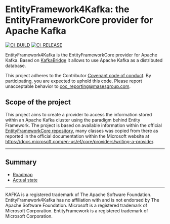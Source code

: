 # EntityFramework4Kafka: the EntityFrameworkCore provider for Apache Kafka

[![CI_BUILD](https://github.com/masesgroup/EntityFramework4Kafka/actions/workflows/build.yaml/badge.svg)](https://github.com/masesgroup/EntityFramework4Kafka/actions/workflows/build.yaml) [![CI_RELEASE](https://github.com/masesgroup/EntityFramework4Kafka/actions/workflows/release.yaml/badge.svg)](https://github.com/masesgroup/EntityFramework4Kafka/actions/workflows/release.yaml) 

EntityFramework4Kafka is the EntityFrameworkCore provider for Apache Kafka.
Based on [KafkaBridge](https://github.com/masesgroup/KafkaBridge) it allows to use Apache Kafka as a distributed database.

This project adheres to the Contributor [Covenant code of conduct](CODE_OF_CONDUCT.md). By participating, you are expected to uphold this code. Please report unacceptable behavior to coc_reporting@masesgroup.com.

## Scope of the project

This project aims to create a provider to access the information stored within an Apache Kafka cluster using the paradigm behind Entity Framework.
The project is based on available information within the official [EntityFrameworkCore repository](https://github.com/dotnet/efcore), many classes was copied from there as reported in the official documentation within the Microsoft website at https://docs.microsoft.com/en-us/ef/core/providers/writing-a-provider.

---
## Summary

* [Roadmap](src/net/Documentation/articles/roadmap.md)
* [Actual state](src/net/Documentation/articles/actualstate.md)

---

KAFKA is a registered trademark of The Apache Software Foundation. EntityFramework4Kafka has no affiliation with and is not endorsed by The Apache Software Foundation.
Microsoft is a registered trademark of Microsoft Corporation.
EntityFramework is a registered trademark of Microsoft Corporation.
